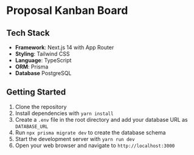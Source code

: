 # Proposal Kanban Board


## Tech Stack

- **Framework**: Next.js 14 with App Router
- **Styling**: Tailwind CSS
- **Language**: TypeScript
- **ORM**: Prisma
- **Database** PostgreSQL

## Getting Started

1. Clone the repository
2. Install dependencies with `yarn install`
3. Create a `.env` file in the root directory and add your database URL as `DATABASE_URL`
4. Run `npx prisma migrate dev` to create the database schema
5. Start the development server with `yarn run dev`
6. Open your web browser and navigate to `http://localhost:3000`


